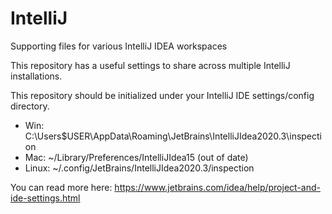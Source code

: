 IntelliJ
========

Supporting files for various IntelliJ IDEA workspaces

This repository has a useful settings to share across multiple IntelliJ installations.

This repository should be initialized under your IntelliJ IDE settings/config directory.

* Win: C:\Users\$USER\AppData\Roaming\JetBrains\IntelliJIdea2020.3\inspection
* Mac: ~/Library/Preferences/IntelliJIdea15 (out of date)
* Linux: ~/.config/JetBrains/IntelliJIdea2020.3/inspection

You can read more here: https://www.jetbrains.com/idea/help/project-and-ide-settings.html
